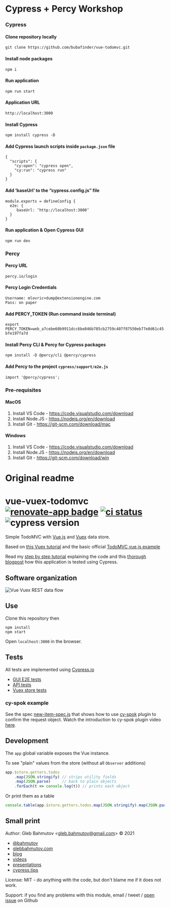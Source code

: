# Cypress + Percy Workshop
### Cypress

#### Clone repository locally
`git clone https://github.com/bubafinder/vue-todomvc.git`

#### Install node packages
`npm i`

#### Run application
`npm run start`           

#### Application URL 
`http://localhost:3000`

#### Install Cypress
`npm install cypress -D`

#### Add Cypress launch scripts inside `package.json` file
```
{
  "scripts": {
    "cy:open": "cypress open",
    "cy:run": "cypress run"
  }
}
```

#### Add ‘baseUrl’ to the “cypress.config.js” file
```
module.exports = defineConfig {
  e2e: {
     baseUrl: ‘http://localhost:3000’  
  }
}
```

#### Run application & Open Cypress GUI
`npm run dev`


### Percy

#### Percy URL
`percy.io/login`

#### Percy Login Credentials
```
Username: mlovric+dump@extensionengine.com
Pass: on paper
```

#### Add PERCY_TOKEN (Run command inside terminal)
`export PERCY_TOKEN=web_a7cebe60b9911dcc6be846b785cb2759c407f87550eb77e8d61c45bfe197fa7d`

#### Install Percy CLI & Percy for Cypress packages
`npm install -D @percy/cli @percy/cypress`

#### Add Percy to the project `cypress/support/e2e.js`
`import '@percy/cypress';`

### Pre-requisites
#### MacOS
1. Install VS Code - https://code.visualstudio.com/download
2. Install Node.JS - https://nodejs.org/en/download
3. Install Git - https://git-scm.com/download/mac

#### Windows 
1. Install VS Code - https://code.visualstudio.com/download
2. Install Node.JS - https://nodejs.org/en/download
3. Install Git - https://git-scm.com/download/win


# Original readme

# vue-vuex-todomvc [![renovate-app badge][renovate-badge]][renovate-app] [![ci status][ci image]][ci url] ![cypress version](https://img.shields.io/badge/cypress-11.2.0-brightgreen)

Simple TodoMVC with [Vue.js](https://vuejs.org/)
and [Vuex](https://vuex.vuejs.org/en/) data store.

Based on [this Vuex tutorial](https://codeburst.io/build-a-simple-todo-app-with-vue-js-1778ae175514) and the basic official [TodoMVC vue.js example](https://github.com/vuejs/vue/tree/dev/examples/todomvc)

Read my [step by step tutorial](https://glebbahmutov.com/blog/vue-vuex-rest-todomvx/) explaining the code and this [thorough blogpost](https://www.cypress.io/blog/2017/11/28/testing-vue-web-application-with-vuex-data-store-and-rest-backend/) how this application is tested using Cypress.

## Software organization

![Vue Vuex REST data flow](vue-vuex-rest.png)

## Use

Clone this repository then

```
npm install
npm start
```

Open `localhost:3000` in the browser.

## Tests

All tests are implemented using [Cypress.io](https://www.cypress.io/)

- [GUI E2E tests](cypress/integration/ui-spec.js)
- [API tests](cypress/integration/api-spec.js)
- [Vuex store tests](cypress/integration/store-spec.js)

### cy-spok example

See the spec [new-item-spec.js](./cypress/integration/new-item-spec.js) that shows how to use [cy-spok](https://github.com/bahmutov/cy-spok) plugin to confirm the request object. Watch the introduction to cy-spok plugin video [here](https://youtu.be/MLDsqBd_gVU).

## Development

The `app` global variable exposes the Vue instance.

To see "plain" values from the store (without all `Observer` additions)

```js
app.$store.getters.todos
    .map(JSON.stringify) // strips utility fields
    .map(JSON.parse)     // back to plain objects
    .forEach(t => console.log(t)) // prints each object
```

Or print them as a table

```js
console.table(app.$store.getters.todos.map(JSON.stringify).map(JSON.parse))
```

## Small print

Author: Gleb Bahmutov &lt;gleb.bahmutov@gmail.com&gt; &copy; 2021

- [@bahmutov](https://twitter.com/bahmutov)
- [glebbahmutov.com](https://glebbahmutov.com)
- [blog](https://glebbahmutov.com/blog)
- [videos](https://www.youtube.com/glebbahmutov)
- [presentations](https://slides.com/bahmutov)
- [cypress.tips](https://cypress.tips)

License: MIT - do anything with the code, but don't blame me if it does not work.

Support: if you find any problems with this module, email / tweet /
[open issue](https://github.com/bahmutov/vue-vuex-todomvc/issues) on Github

[ci image]: https://github.com/bahmutov/vue-vuex-todomvc/workflows/ci/badge.svg?branch=master
[ci url]: https://github.com/bahmutov/vue-vuex-todomvc/actions
[renovate-badge]: https://img.shields.io/badge/renovate-app-blue.svg
[renovate-app]: https://renovateapp.com/
